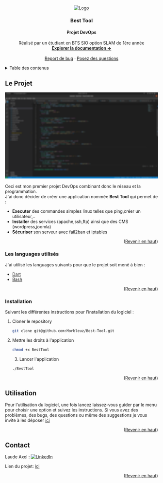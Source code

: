 <div id="top"></div>
<!--
*** Thanks for checking out the Best-README-Template. If you have a suggestion
*** that would make this better, please fork the repo and create a pull request
*** or simply open an issue with the tag "enhancement".
*** Don't forget to give the project a star!
*** Thanks again! Now go create something AMAZING! :D
-->



<!-- PROJECT SHIELDS -->
<!--
*** I'm using markdown "reference style" links for readability.
*** Reference links are enclosed in brackets [ ] instead of parentheses ( ).
*** See the bottom of this document for the declaration of the reference variables
*** for contributors-url, forks-url, etc. This is an optional, concise syntax you may use.
*** https://www.markdownguide.org/basic-syntax/#reference-style-links
-->

<!-- PROJECT LOGO -->
<br />
<div align="center">
  <a href="https://github.com/othneildrew/Best-README-Template">
    <img src="https://cdn.worldvectorlogo.com/logos/devops-2.svg" alt="Logo" width="80" height="80">
  </a>

  <h3 align="center">Best Tool</h3>
    <h4 align="center">Projet DevOps</h4>

  <p align="center">
    Réalisé par un étudiant en BTS SIO option SLAM de 1ère année
    <br />
    <a href="https://github.com/Morbleuz/dart_furet/blob/main/README.md"><strong>Explorer la documentation -></strong></a>
    <br />
    <br />
    <a href="https://github.com/Morbleuz/Best-Tool/issues">Report de bug</a>
    ·
    <a href="https://github.com/Morbleuz/Best-Tool/issues">Posez des questions</a>
  </p>
</div>



<!-- TABLE OF CONTENTS -->
<details>
  <summary>Table des contenus</summary>
  <ol>
    <li>
      <a href="#le-projet">Le projet</a>
      <ul>
        <li><a href="#les-languages-utilisés">Les languages utilisés</a></li>
      </ul>
    </li>
    <li><a href="#installation">Installation</a></li>
    <li><a href="#utilisation">Utilisation</a></li>
    <li><a href="#contact">Contact</a></li>
  </ol>
</details>



<!-- ABOUT THE PROJECT -->
## Le Projet

[![Product Name Screen Shot][product-screenshot]](https://example.com)

Ceci est mon premier projet DevOps combinant donc le réseau et la programmation.<br />
J'ai donc décider de créer une application nommée <strong>Best Tool</strong> qui permet de :
* <strong>Executer</strong> des commandes simples linux telles que ping,créer un utilisateur,..
* <strong>Installer</strong> des services (apache,ssh,ftp) ainsi que des CMS (wordpress,joomla)
* <strong>Sécuriser</strong> son serveur avec fail2ban et iptables


<p align="right">(<a href="#top">Revenir en haut</a>)</p>

### Les languages utilisés

J'ai utilisé les languages suivants pour que le projet soit mené à bien :

* [Dart](https://dart.dev/)
* [Bash](https://doc.ubuntu-fr.org/bash)

<p align="right">(<a href="#top">Revenir en haut</a>)</p>

### Installation

Suivant les différentes instructions pour l'installation du logiciel :

1. Cloner le repository
   ```sh
   git clone git@github.com:Morbleuz/Best-Tool.git
   ```
2. Mettre les droits à l'application
   ```sh
   chmod +x BestTool
   ```
   3. Lancer l'application
   ```sh
   ./BestTool
   ```
<p align="right">(<a href="#top">Revenir en haut</a>)</p>



<!-- USAGE EXAMPLES -->
## Utilisation

Pour l'utilisation du logiciel, une fois lancez laissez-vous guider par le menu pour choisir une option et suivez les instructions.
Si vous avez des problèmes, des bugs, des questions ou même des suggestions je vous invite à les déposer <a href="https://github.com/Morbleuz/Best-Tool/issues">ici</a>
<p align="right">(<a href="#top">Revenir en haut</a>)</p>


<!-- CONTACT -->
## Contact


Laude Axel : [![LinkedIn][linkedin-shield]][linkedin-url] 


Lien du projet: <a href="https://github.com/Morbleuz/Best-Tool/">ici</a>

<p align="right">(<a href="#top">Revenir en haut</a>)</p>


<!-- MARKDOWN LINKS & IMAGES -->
<!-- https://www.markdownguide.org/basic-syntax/#reference-style-links -->
[contributors-shield]: https://img.shields.io/github/contributors/othneildrew/Best-README-Template.svg?style=for-the-badge
[contributors-url]: https://github.com/othneildrew/Best-README-Template/graphs/contributors
[forks-shield]: https://img.shields.io/github/forks/othneildrew/Best-README-Template.svg?style=for-the-badge
[forks-url]: https://github.com/othneildrew/Best-README-Template/network/members
[stars-shield]: https://img.shields.io/github/stars/othneildrew/Best-README-Template.svg?style=for-the-badge
[stars-url]: https://github.com/othneildrew/Best-README-Template/stargazers
[issues-shield]: https://img.shields.io/github/issues/othneildrew/Best-README-Template.svg?style=for-the-badge
[issues-url]: https://github.com/othneildrew/Best-README-Template/issues
[license-shield]: https://img.shields.io/github/license/othneildrew/Best-README-Template.svg?style=for-the-badge
[license-url]: https://github.com/othneildrew/Best-README-Template/blob/master/LICENSE.txt
[linkedin-shield]: https://img.shields.io/badge/-LinkedIn-black.svg?style=for-the-badge&logo=linkedin&colorB=555
[linkedin-url]: https://www.linkedin.com/in/axel-l-b9620a228/
[linkedin-url2]: https://www.linkedin.com/in/jonathan-sobkowiak-2b5310228/

[product-screenshot]: image.png
[diagramme]: diagramme.png
